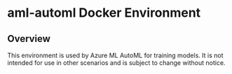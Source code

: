 # aml-automl Docker Environment

## Overview
This environment is used by Azure ML AutoML for training models.
It is not intended for use in other scenarios and is subject to change without notice.
